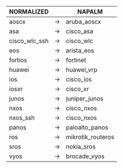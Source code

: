 | NORMALIZED | | NAPALM |
| ---------- | -- | ------ |
| aoscx | → | aruba_aoscx |
| asa | → | cisco_asa |
| cisco_wlc_ssh | → | cisco_wlc |
| eos | → | arista_eos |
| fortios | → | fortinet |
| huawei | → | huawei_vrp |
| ios | → | cisco_ios |
| iosxr | → | cisco_xr |
| junos | → | juniper_junos |
| nxos | → | cisco_nxos |
| nxos_ssh | → | cisco_nxos |
| panos | → | paloalto_panos |
| ros | → | mikrotik_routeros |
| sros | → | nokia_sros |
| vyos | → | brocade_vyos |